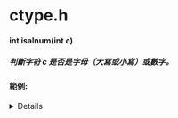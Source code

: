 # ctype.h
#### int isalnum(int c)
##### 判斷字符 c 是否是字母（大寫或小寫）或數字。
#### 範例:
<details>
```C
#include <stdio.h>
#include <ctype.h>

int main()
{
   int var1 = 'd';
   int var2 = '2';
   int var3 = '\t';
   int var4 = ' ';
    
   if( isalnum(var1) )
   {
      printf("var1 = |%c| 是字母数字\n", var1 );
   }
   else
   {
      printf("var1 = |%c| 不是字母数字\n", var1 );
   }
   if( isalnum(var2) )
   {
      printf("var2 = |%c| 是字母数字\n", var2 );
   }
   else
   {
      printf("var2 = |%c| 不是字母数字\n", var2 );
   }
   if( isalnum(var3) )
   {
      printf("var3 = |%c| 是字母数字\n", var3 );
   }
   else
   {
      printf("var3 = |%c| 不是字母数字\n", var3 );
   }
   if( isalnum(var4) )
   {
      printf("var4 = |%c| 是字母数字\n", var4 );
   }
   else
   {
      printf("var4 = |%c| 不是字母数字\n", var4 );
   }
    
   return(0);
}
```
</details>
##### 說明:
assert通常用於除錯，如果程式條件回傳錯誤，則會終止程式。
##### 出處:
https://www.runoob.com/cprogramming/c-macro-assert.html
